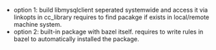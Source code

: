 - option 1: build libmysqlclient seperated systemwide and access it via linkopts in cc_library 
			requires to find pacakge if exists in local/remote machine system.  
- option 2: built-in package with bazel itself. 
			requires to write rules in bazel to automatically installed the package. 

